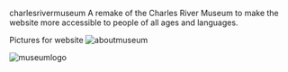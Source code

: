 charlesrivermuseum
A remake of the Charles River Museum to make the website more accessible to people of all ages and languages.

Pictures for website
![aboutmuseum](https://user-images.githubusercontent.com/115605702/216805160-f8c59aa2-fab6-43b0-9e94-0b3c5d9a0bb5.jpg)

![museumlogo](https://user-images.githubusercontent.com/115605702/216805364-5398a390-78a3-4295-8129-78420e6b4d10.png)

